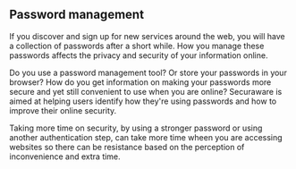 ## Password management
  If you discover and sign up for new services around the web, you will have a
  collection of passwords after a short while. How you manage these passwords affects
  the privacy and security of your information online.

  Do you use a password management tool? Or store your passwords in your browser?
  How do you get information on making your passwords more secure and yet still
  convenient to use when you are online? Securaware is aimed at helping users identify
  how they're using passwords and how to improve their online security.

  Taking more time on security, by using a stronger password or using another authentication
  step, can take more time wheen you are accessing websites so there can be resistance
  based on the perception of inconvenience and extra time.
